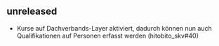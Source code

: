 ## unreleased

- Kurse auf Dachverbands-Layer aktiviert, dadurch können nun auch Qualifikationen auf Personen erfasst werden (hitobito_skv#40)
